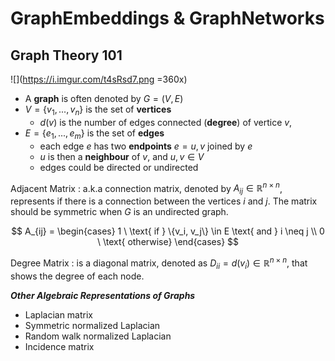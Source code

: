 # GraphEmbeddings & GraphNetworks
## Graph Theory 101
![](https://i.imgur.com/t4sRsd7.png =360x)
- A **graph** is often denoted by $G=(V,E)$
- $V=\{v_1,...,v_n\}$ is the set of **vertices**
    - $d(v)$ is the number of edges connected (**degree**) of vertice $v$, 
- $E = \{e_1,...,e_m\}$ is the set of **edges**
    - each edge $e$ has two **endpoints** $e=u,v$ joined by $e$
    - $u$ is then a **neighbour** of $v$, and $u, v \in V$
    - edges could be directed or undirected

Adjacent Matrix
: a.k.a connection matrix, denoted by $A_{ij} \in \mathbb{R}^{n \times n}$, represents if there is a connection between the vertices $i$ and $j$.
The matrix should be symmetric when $G$ is an undirected graph.

$$
A_{ij} = 
\begin{cases}
1 \ \text{ if } \{v_i, v_j\} \in E \text{ and } i \neq j \\
0 \ \text{ otherwise}
\end{cases}
$$

Degree Matrix
: is a diagonal matrix, denoted as $D_{ii} = d(v_i) \in \mathbb{R}^{n \times n}$, that shows the degree of each node.

***Other Algebraic Representations of Graphs***
- Laplacian matrix
- Symmetric normalized Laplacian
- Random walk normalized Laplacian
- Incidence matrix